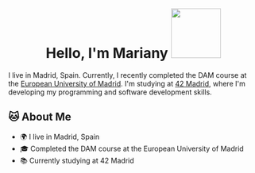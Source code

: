 <h1 align="center" > Hello, I'm Mariany <img width= "100" src= "https://pa1.narvii.com/6580/8098c6e9207376889eeb0532d9f5a0723c4d73f5_hq.gif"/></h1> 

I live in Madrid, Spain. Currently, I recently completed the DAM course at the [European University of Madrid](https://universidadeuropea.com/tecnico-superior-desarrollo-aplicaciones-multiplataforma-madrid/). I'm studying at [42 Madrid](https://www.42madrid.com/), where I'm developing my programming and software development skills. 

## 🐱 About Me

- 🌍 I live in Madrid, Spain
- 🎓 Completed the DAM course at the European University of Madrid
- 📚 Currently studying at 42 Madrid

